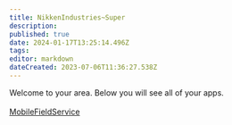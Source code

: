 ```yaml
---
title: NikkenIndustries~Super
description: 
published: true
date: 2024-01-17T13:25:14.496Z
tags: 
editor: markdown
dateCreated: 2023-07-06T11:36:27.538Z
---
```


Welcome to your area. Below you will see all of your apps.<br><br>[MobileFieldService](/Apps/MobileFieldService)<br>